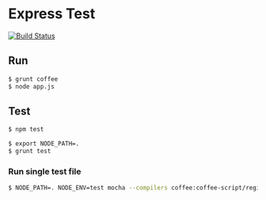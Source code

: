 # Express Test

[![Build Status](https://secure.travis-ci.org/ndruger/node-express-example.png?branch=master)](http://travis-ci.org/ndruger/node-express-example)

## Run

```bash
$ grunt coffee
$ node app.js
```

## Test

```bash
$ npm test
```

```bash
$ export NODE_PATH=.
$ grunt test
```

### Run single test file
```bash
$ NODE_PATH=. NODE_ENV=test mocha --compilers coffee:coffee-script/register [target_file]
```
